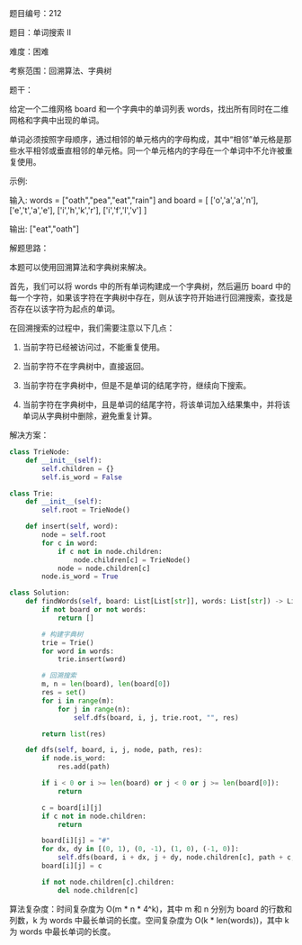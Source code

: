 题目编号：212

题目：单词搜索 II

难度：困难

考察范围：回溯算法、字典树

题干：

给定一个二维网格 board 和一个字典中的单词列表 words，找出所有同时在二维网格和字典中出现的单词。

单词必须按照字母顺序，通过相邻的单元格内的字母构成，其中“相邻”单元格是那些水平相邻或垂直相邻的单元格。同一个单元格内的字母在一个单词中不允许被重复使用。

示例:

输入: 
words = ["oath","pea","eat","rain"] and board =
[
  ['o','a','a','n'],
  ['e','t','a','e'],
  ['i','h','k','r'],
  ['i','f','l','v']
]

输出: ["eat","oath"]

解题思路：

本题可以使用回溯算法和字典树来解决。

首先，我们可以将 words 中的所有单词构建成一个字典树，然后遍历 board 中的每一个字符，如果该字符在字典树中存在，则从该字符开始进行回溯搜索，查找是否存在以该字符为起点的单词。

在回溯搜索的过程中，我们需要注意以下几点：

1. 当前字符已经被访问过，不能重复使用。

2. 当前字符不在字典树中，直接返回。

3. 当前字符在字典树中，但是不是单词的结尾字符，继续向下搜索。

4. 当前字符在字典树中，且是单词的结尾字符，将该单词加入结果集中，并将该单词从字典树中删除，避免重复计算。

解决方案：

```python
class TrieNode:
    def __init__(self):
        self.children = {}
        self.is_word = False

class Trie:
    def __init__(self):
        self.root = TrieNode()

    def insert(self, word):
        node = self.root
        for c in word:
            if c not in node.children:
                node.children[c] = TrieNode()
            node = node.children[c]
        node.is_word = True

class Solution:
    def findWords(self, board: List[List[str]], words: List[str]) -> List[str]:
        if not board or not words:
            return []

        # 构建字典树
        trie = Trie()
        for word in words:
            trie.insert(word)

        # 回溯搜索
        m, n = len(board), len(board[0])
        res = set()
        for i in range(m):
            for j in range(n):
                self.dfs(board, i, j, trie.root, "", res)

        return list(res)

    def dfs(self, board, i, j, node, path, res):
        if node.is_word:
            res.add(path)

        if i < 0 or i >= len(board) or j < 0 or j >= len(board[0]):
            return

        c = board[i][j]
        if c not in node.children:
            return

        board[i][j] = "#"
        for dx, dy in [(0, 1), (0, -1), (1, 0), (-1, 0)]:
            self.dfs(board, i + dx, j + dy, node.children[c], path + c, res)
        board[i][j] = c

        if not node.children[c].children:
            del node.children[c]
```

算法复杂度：时间复杂度为 O(m * n * 4^k)，其中 m 和 n 分别为 board 的行数和列数，k 为 words 中最长单词的长度。空间复杂度为 O(k * len(words))，其中 k 为 words 中最长单词的长度。